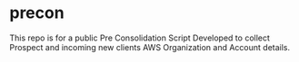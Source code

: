 # precon
This repo is for a public Pre Consolidation Script Developed to collect Prospect and incoming new clients AWS Organization and Account details.
